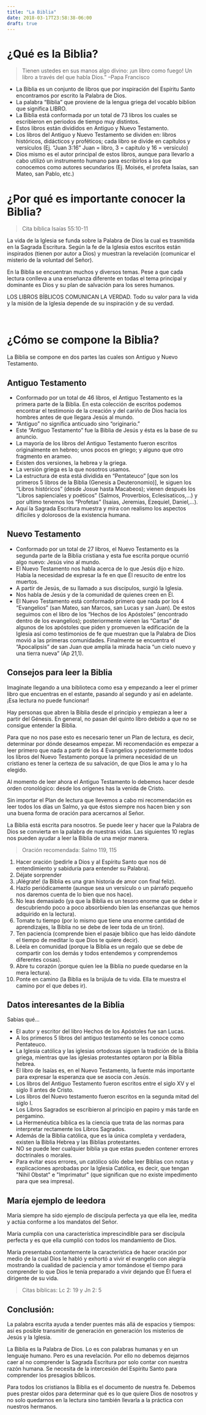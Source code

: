 ```yaml
---
title: "La Biblia"
date: 2018-03-17T23:58:38-06:00
draft: true
---
```


# ¿Qué es la Biblia?

> Tienen ustedes en sus manos algo divino: ¡un libro como fuego! Un libro a través del que habla Dios.” –Papa Francisco 

-	La Biblia es un conjunto de libros que por inspiración del Espíritu Santo encontramos por escrito la Palabra de Dios.
-	La palabra “Biblia” que proviene de la lengua griega del vocablo biblion que significa LIBRO. 
-	La Biblia está conformada por un total de 73 libros los cuales se escribieron en periodos de tiempo muy distintos.  
-	Estos libros están divididos en Antiguo y Nuevo Testamento.
-	Los libros del Antiguo y Nuevo Testamento se dividen en: libros históricos, didácticos y proféticos; cada libro se divide en capítulos y versículos 
(Ej. “Juan 3:16” Juan = libro, 3 = capitulo y 16 = versículo)
-	Dios mismo es el autor principal de estos libros, aunque para llevarlo a cabo utilizó un instrumento humano para escribirlos a los que conocemos como autores secundarios (Ej. Moisés, el profeta Isaías, san Mateo, san Pablo, etc.)

# ¿Por qué es importante conocer la Biblia?

> Cita bíblica Isaías 55:10-11

La vida de la Iglesia se funda sobre la Palabra de Dios la cual es trasmitida en la Sagrada Escritura. Según la fe de la Iglesia estos escritos están inspirados (tienen por autor a Dios) y muestran la revelación (comunicar el misterio de la voluntad del Señor).

En la Biblia se encuentran muchos y diversos temas. Pese a que cada lectura conlleva a una enseñanza diferente en todas el tema principal y dominante es Dios y su plan de salvación para los seres humanos.

LOS LIBROS BÍBLICOS COMUNICAN LA VERDAD. Todo su valor para la vida y la misión de la Iglesia depende de su inspiración y de su verdad.

 
# ¿Cómo se compone la Biblia?
La Biblia se compone en dos partes las cuales son Antiguo y Nuevo Testamento.

## Antiguo Testamento 
-	Conformado por un total de 46 libros, el Antiguo Testamento es la primera parte de la Biblia. En esta colección de escritos podemos encontrar el testimonio de la creación y del cariño de Dios hacia los hombres antes de que llegara Jesús al mundo.
-	“Antiguo” no significa anticuado sino “originario.”
-	Este “Antiguo Testamento” fue la Biblia de Jesús y ésta es la base de su anuncio. 
-	La mayoría de los libros del Antiguo Testamento fueron escritos originalmente en hebreo; unos pocos en griego; y alguno que otro fragmento en arameo.
-	Existen dos versiones, la hebrea y la griega.
-	La versión griega es la que nosotros usamos. 
-	La estructura de esta está dividida en “Pentateuco” [que son los primeros 5 libros de la Biblia (Genesis a Deuteronomio)], le siguen los “Libros históricos” (desde Josue hasta Macabeos); vienen después los “Libros sapienciales y poéticos” (Salmos, Proverbios, Eclesisaticos,…) y por ultimo tenemos los “Profetas” (Isaias, Jeremias, Ezequiel, Daniel,…).
-	Aquí la Sagrada Escritura muestra y mira con realismo los aspectos difíciles y dolorosos de la existencia humana.

## Nuevo Testamento
-	Conformado por un total de 27 libros, el Nuevo Testamento es la segunda parte de la Biblia cristiana y esta fue escrita porque ocurrió algo nuevo: Jesús vino al mundo. 
-	El Nuevo Testamento nos habla acerca de lo que Jesús dijo e hizo. Había la necesidad de expresar la fe en que Él resucito de entre los muertos.
-	A partir de Jesús, de su llamado a sus discípulos, surgió la Iglesia.
-	Nos habla de Jesús y de la comunidad de quienes creen en Él. 
-	El Nuevo Testamento está conformado primero que nada por los 4 “Evangelios” (san Mateo, san Marcos, san Lucas y san Juan). De estos seguimos con el libro de los “Hechos de los Apóstoles” (encontrado dentro de los evangelios); posteriormente vienen las “Cartas” de algunos de los apóstoles que piden y promueven la edificación de la Iglesia así como testimonios de fe que muestran que la Palabra de Dios movió a las primeras comunidades. Finalmente se encuentra el “Apocalipsis” de san Juan que amplía la mirada hacia “un cielo nuevo y una tierra nueva” (Ap 21,1).

## Consejos para leer la Biblia

Imagínate llegando a una biblioteca como esa y empezando a leer el primer libro que encuentras en el estante, pasando al segundo y así en adelante. ¡Esa lectura no puede funcionar!

Hay personas que abren la Biblia desde el principio y empiezan a leer a partir del Génesis. En general, no pasan del quinto libro debido a que no se consigue entender la Biblia.

Para que no nos pase esto es necesario tener un Plan de lectura, es decir, determinar por dónde deseamos empezar. Mi recomendación es empezar a leer primero que nada a partir de los 4 Evangelios y posteriormente todos los libros del Nuevo Testamento porque la primera necesidad de un cristiano es tener la certeza de su salvación, de que Dios le ama y lo ha elegido.

Al momento de leer ahora el Antiguo Testamento lo debemos hacer desde orden cronológico: desde los orígenes has la venida de Cristo. 

Sin importar el Plan de lectura que llevemos a cabo mi recomendación es leer todos los días un Salmo, ya que éstos siempre nos hacen bien y son una buena forma de oración para acercarnos al Señor. 

La Biblia está escrita para nosotros. Se puede leer y hacer que la Palabra de Dios se convierta en la palabra de nuestras vidas. Las siguientes 10 reglas nos pueden ayudar a leer la Biblia de una mejor manera.

> Oración recomendada: Salmo 119, 115

<ol>
<li>Hacer oración (pedirle a Dios y al Espíritu Santo que nos dé entendimiento y sabiduría para entender su Palabra).</li>
<li>Déjate sorprender</li>
<li>¡Alégrate! (la Biblia es una gran historia de amor con final feliz).</li>
<li>Hazlo periódicamente (aunque sea un versículo o un párrafo pequeño nos daremos cuenta de lo bien que nos hace).</li>
<li>No leas demasiado (ya que la Biblia es un tesoro enorme que se debe ir descubriendo poco a poco absorbiendo bien las enseñanzas que hemos adquirido en la lectura).</li>
<li>Tomate tu tiempo (por lo mismo que tiene una enorme cantidad de aprendizajes, la Biblia no se debe de leer toda de un tirón).</li>
<li>Ten paciencia (comprende bien el pasaje bíblico que has leído dándote el tiempo de meditar lo que Dios te quiere decir).</li>
<li>Léela en comunidad (porque la Biblia es un regalo que se debe de compartir con los demás y todos entendemos y comprendemos diferentes cosas).</li>
<li>Abre tu corazón (porque quien lee la Biblia no puede quedarse en la mera lectura).</li>
<li>Ponte en camino (la Biblia es la brújula de tu vida. Ella te muestra el camino por el que debes ir).</li>
</ol>

## Datos interesantes de la Biblia
Sabias qué…

-	El autor y escritor del libro Hechos de los Apóstoles fue san Lucas.
-	A los primeros 5 libros del antiguo testamento se les conoce como Pentateuco.
-	La Iglesia católica y las iglesias ortodoxas siguen la tradición de la Biblia griega, mientras que las iglesias protestantes optaron por la Biblia hebrea.
-	El libro de Isaías es, en el Nuevo Testamento, la fuente más importante para expresar la esperanza que se asocia con Jesús. 
-	Los libros del Antiguo Testamento fueron escritos entre el siglo XV y el siglo II antes de Cristo.
-	Los libros del Nuevo testamento fueron escritos en la segunda mitad del siglo I.
-	Los Libros Sagrados se escribieron al principio en papiro y más tarde en pergamino.
-	La Hermenéutica bíblica es la ciencia que trata de las normas para interpretar rectamente los Libros Sagrados.
-	Además de la Biblia católica, que es la única completa y verdadera, existen la Biblia Hebrea y las Biblias protestantes.
-	NO se puede leer cualquier biblia ya que estas pueden contener errores doctrinales o morales. 
-	Para evitar esos errores, un católico sólo debe leer Biblias con notas y explicaciones aprobadas por la Iglesia Católica, es decir, que tengan "Nihil Obstat" e "Imprimatur" (que significan que no existe impedimento para que sea impresa).

## María ejemplo de leedora

María siempre ha sido ejemplo de discípula perfecta ya que ella lee, medita y actúa conforme a los mandatos del Señor. 

María cumplía con una característica imprescindible para ser discípula perfecta y es que ella cumplió con todos los mandamiento de Dios.

María presentaba contantemente la característica de hacer oración por medio de la cual Dios le habló y exhortó a vivir el evangelio con alegría mostrando la cualidad de paciencia y amor tomándose el tiempo para comprender lo que Dios le tenía preparado a vivir dejando que Él fuera el dirigente de su vida.

> Citas bíblicas: Lc 2: 19 y Jn 2: 5


## Conclusión:
La palabra escrita ayuda a tender puentes más allá de espacios y tiempos: así es posible transmitir de generación en generación los misterios de Jesús y la Iglesia.

La Biblia es la Palabra de Dios. Lo es con palabras humanas y en un lenguaje humano. Pero es una revelación. Por ello no debemos dejarnos caer al no comprender la Sagrada Escritura por solo contar con nuestra razón humana. Se necesita de la intercesión del Espíritu Santo para comprender los presagios bíblicos.

Para todos los cristianos la Biblia es el documento de nuestra fe. Debemos pues prestar oídos para determinar qué es lo que quiere Dios de nosotros y no solo quedarnos en la lectura sino también llevarla a la práctica con nuestros hermanos. 

